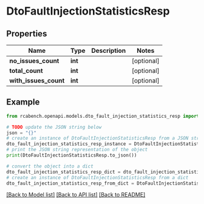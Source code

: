 # DtoFaultInjectionStatisticsResp


## Properties

Name | Type | Description | Notes
------------ | ------------- | ------------- | -------------
**no_issues_count** | **int** |  | [optional] 
**total_count** | **int** |  | [optional] 
**with_issues_count** | **int** |  | [optional] 

## Example

```python
from rcabench.openapi.models.dto_fault_injection_statistics_resp import DtoFaultInjectionStatisticsResp

# TODO update the JSON string below
json = "{}"
# create an instance of DtoFaultInjectionStatisticsResp from a JSON string
dto_fault_injection_statistics_resp_instance = DtoFaultInjectionStatisticsResp.from_json(json)
# print the JSON string representation of the object
print(DtoFaultInjectionStatisticsResp.to_json())

# convert the object into a dict
dto_fault_injection_statistics_resp_dict = dto_fault_injection_statistics_resp_instance.to_dict()
# create an instance of DtoFaultInjectionStatisticsResp from a dict
dto_fault_injection_statistics_resp_from_dict = DtoFaultInjectionStatisticsResp.from_dict(dto_fault_injection_statistics_resp_dict)
```
[[Back to Model list]](../README.md#documentation-for-models) [[Back to API list]](../README.md#documentation-for-api-endpoints) [[Back to README]](../README.md)


